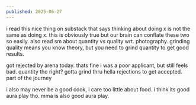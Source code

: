 ```yaml
---
published: 2025-06-27
---
```


i read this nice thing on substack that says thinking about doing x is not the same as doing x. this is obviously true but our brain can conflate these two so easily. also read sm about quantity vs quality wrt. photography. grinding quality means you know theory, but you need to grind quantity to get good results.  

got rejected by arena today. thats fine i was a poor applicant, but still feels bad. quantity tho right? gotta grind thru hella rejections to get accepted. part of the journey

i also may never be a good cook, i care too little about food. i think its good aura play tho. mma is also good aura play.